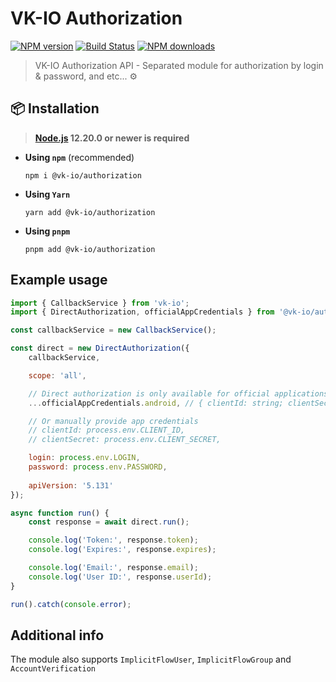 # VK-IO Authorization

<a href="https://www.npmjs.com/package/@vk-io/authorization"><img src="https://img.shields.io/npm/v/@vk-io/authorization.svg?style=flat-square" alt="NPM version"></a>
<a href="https://github.com/negezor/vk-io/actions/workflows/tests.yml"><img src="https://img.shields.io/github/actions/workflow/status/negezor/vk-io/tests.yml?style=flat-square" alt="Build Status"></a>
<a href="https://www.npmjs.com/package/@vk-io/authorization"><img src="https://img.shields.io/npm/dt/@vk-io/authorization.svg?style=flat-square" alt="NPM downloads"></a>

> VK-IO Authorization API - Separated module for authorization by login & password, and etc... ⚙️

## 📦 Installation

> **[Node.js](https://nodejs.org/) 12.20.0 or newer is required**

- **Using `npm`** (recommended)
  ```shell
  npm i @vk-io/authorization
  ```
- **Using `Yarn`**
  ```shell
  yarn add @vk-io/authorization
  ```
- **Using `pnpm`**
  ```shell
  pnpm add @vk-io/authorization
  ```

## Example usage

```javascript
import { CallbackService } from 'vk-io';
import { DirectAuthorization, officialAppCredentials } from '@vk-io/authorization';

const callbackService = new CallbackService();

const direct = new DirectAuthorization({
    callbackService,

    scope: 'all',

    // Direct authorization is only available for official applications
    ...officialAppCredentials.android, // { clientId: string; clientSecret: string; }

    // Or manually provide app credentials
    // clientId: process.env.CLIENT_ID,
    // clientSecret: process.env.CLIENT_SECRET,

    login: process.env.LOGIN,
    password: process.env.PASSWORD,
    
    apiVersion: '5.131'
});

async function run() {
    const response = await direct.run();

    console.log('Token:', response.token);
    console.log('Expires:', response.expires);

    console.log('Email:', response.email);
    console.log('User ID:', response.userId);
}

run().catch(console.error);
```

## Additional info

The module also supports `ImplicitFlowUser`, `ImplicitFlowGroup` and `AccountVerification`
